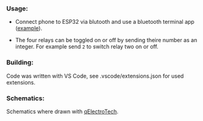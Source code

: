 ### Usage:

- Connect phone to ESP32 via blutooth and use a bluetooth terminal app ([example](https://f-droid.org/packages/ru.sash0k.bluetooth_terminal/)).

- The four relays can be toggled on or off by sending theire number as an integer. For example send `2` to switch relay two on or off.

### Building:

Code was written with VS Code, see .vscode/extensions.json for used extensions. 

### Schematics:

Schematics where drawn with [qElectroTech](https://qelectrotech.org/).